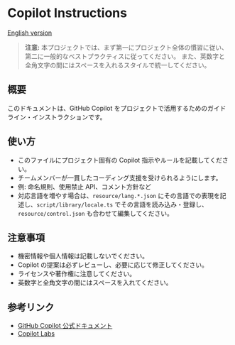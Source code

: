 # Copilot Instructions

[English version](./copilot-instructions.en.md)

> **注意:** 本プロジェクトでは、まず第一にプロジェクト全体の慣習に従い、第二に一般的なベストプラクティスに従ってください。
> また、英数字と全角文字の間にはスペースを入れるスタイルで統一してください。

## 概要

このドキュメントは、GitHub Copilot をプロジェクトで活用するためのガイドライン・インストラクションです。

## 使い方

- このファイルにプロジェクト固有の Copilot 指示やルールを記載してください。
- チームメンバーが一貫したコーディング支援を受けられるようにします。
- 例: 命名規則、使用禁止 API、コメント方針など
- 対応言語を増やす場合は、`resource/lang.*.json` にその言語での表現を記述し、`script/library/locale.ts` でその言語を読み込み・登録し、`resource/control.json` も合わせて編集してください。

## 注意事項

- 機密情報や個人情報は記載しないでください。
- Copilot の提案は必ずレビューし、必要に応じて修正してください。
- ライセンスや著作権に注意してください。
- 英数字と全角文字の間にはスペースを入れてください。

## 参考リンク

- [GitHub Copilot 公式ドキュメント](https://docs.github.com/ja/copilot)
- [Copilot Labs](https://githubnext.com/projects/copilot-labs/)
